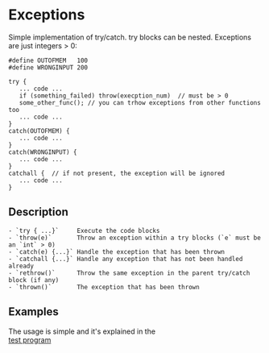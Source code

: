 # Exceptions

 Simple implementation of try/catch. try blocks can be nested.
 Exceptions are just integers > 0:
 
    #define OUTOFMEM   100
    #define WRONGINPUT 200
    
    try {
       ... code ...
       if (something_failed) throw(execption_num)  // must be > 0 
       some_other_func(); // you can trhow exceptions from other functions too 
       ... code ...
    }  
    catch(OUTOFMEM) {
       ... code ...
    }
    catch(WRONGINPUT) {
       ... code ...
    }
    catchall {  // if not present, the exception will be ignored
       ... code ...
    }

## Description

    - `try { ...}`     Execute the code blocks
    - `throw(e)`       Throw an exception within a try blocks (`e` must be an `int` > 0)
    - `catch(e) {...}` Handle the exception that has been thrown
    - `catchall {...}` Handle any exception that has not been handled already
    - `rethrow()`      Throw the same exception in the parent try/catch block (if any)
    - `thrown()`       The exception that has been thrown
    
## Examples

  The usage is simple and it's explained in the  
[test program](https://github.com/rdentato/clibutl/blob/master/test/ut_try.c)
  
   